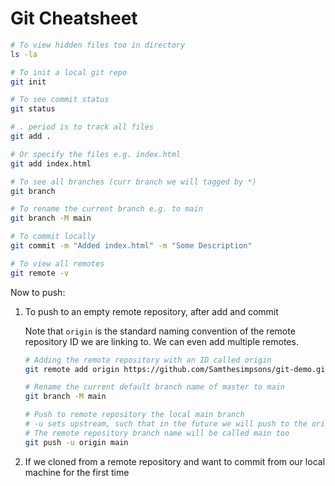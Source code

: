 # Git Cheatsheet


```bash
# To view hidden files too in directory
ls -la

# To init a local git repo
git init

# To see commit status
git status

# . period is to track all files
git add . 

# Or specify the files e.g. index.html
git add index.html

# To see all branches (curr branch we will tagged by *)
git branch

# To rename the current branch e.g. to main
git branch -M main

# To commit locally
git commit -m "Added index.html" -m "Some Description"

# To view all remotes
git remote -v
```

Now to push:

1. To push to an empty remote repository, after add and commit

    Note that ```origin``` is the standard naming convention of the remote repository ID we are linking to. We can even add multiple remotes.

    ```bash
    # Adding the remote repository with an ID called origin
    git remote add origin https://github.com/Samthesimpsons/git-demo.git

    # Rename the current default branch name of master to main
    git branch -M main

    # Push to remote repository the local main branch
    # -u sets upstream, such that in the future we will push to the origin main just by saying git push
    # The remote repository branch name will be called main too
    git push -u origin main
    ```
2. If we cloned from a remote repository and want to commit from our local machine for the first time

    